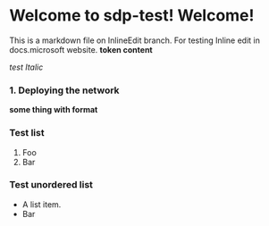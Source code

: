 # Welcome to sdp-test! Welcome!

This is a markdown file on InlineEdit branch. For testing Inline edit in
docs.microsoft website. **token content**



*test Italic*

### 1. Deploying the network
**some thing with format**

### Test list
1.  Foo
2.  Bar

### Test unordered list
*   A list item.
*   Bar


